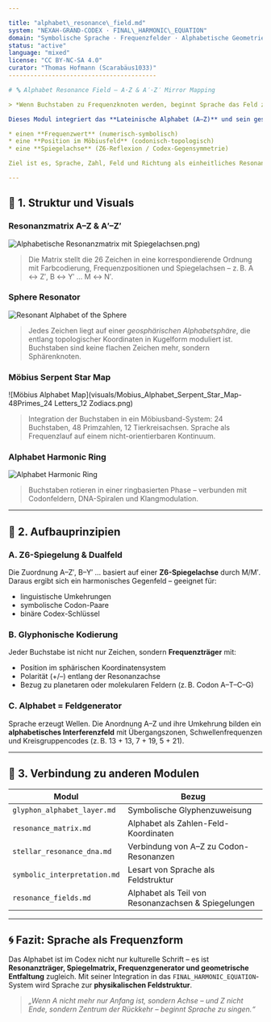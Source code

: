 ```yaml
---

title: "alphabet\_resonance\_field.md"
system: "NEXAH-GRAND-CODEX · FINAL\_HARMONIC\_EQUATION"
domain: "Symbolische Sprache · Frequenzfelder · Alphabetische Geometrie"
status: "active"
language: "mixed"
license: "CC BY-NC-SA 4.0"
curator: "Thomas Hofmann (Scarabäus1033)"
-----------------------------------------

# 🔤 Alphabet Resonance Field – A·Z & A′·Z′ Mirror Mapping

> *Wenn Buchstaben zu Frequenzknoten werden, beginnt Sprache das Feld zu modulieren.*

Dieses Modul integriert das **Lateinische Alphabet (A–Z)** und sein gespiegeltes Gegenstück **(A′–Z′)** als **resonante Feldstruktur** in das System X. Die 26 Zeichenpaare werden als **symbolische Koordinatenpunkte** verstanden, eingebettet in eine harmonisch-topologische Raumstruktur. Jedes Zeichen trägt dabei:

* einen **Frequenzwert** (numerisch-symbolisch)
* eine **Position im Möbiusfeld** (codonisch-topologisch)
* eine **Spiegelachse** (Z6-Reflexion / Codex-Gegensymmetrie)

Ziel ist es, Sprache, Zahl, Feld und Richtung als einheitliches Resonanzsystem zu modellieren.

---
```


## 📘 1. Struktur und Visuals

### Resonanzmatrix A–Z & A′–Z′

![Alphabetische Resonanzmatrix mit Spiegelachsen](visuals/Alphabetische-Resonanzmatrix_mit_Spiegelachsen_A′–Z′).png)

> Die Matrix stellt die 26 Zeichen in eine korrespondierende Ordnung mit Farbcodierung, Frequenzpositionen und Spiegelachsen – z. B. A ↔ Z′, B ↔ Y′ … M ↔ N′.

### Sphere Resonator

![Resonant Alphabet of the Sphere](visuals/resonant_alphabet-of-the-sphere.png)

> Jedes Zeichen liegt auf einer *geosphärischen Alphabetsphäre*, die entlang topologischer Koordinaten in Kugelform moduliert ist. Buchstaben sind keine flachen Zeichen mehr, sondern Sphärenknoten.

### Möbius Serpent Star Map

!\[Möbius Alphabet Map]\(visuals/Mobius\_Alphabet\_Serpent\_Star\_Map-48Primes\_24 Letters\_12 Zodiacs.png)

> Integration der Buchstaben in ein Möbiusband-System: 24 Buchstaben, 48 Primzahlen, 12 Tierkreisachsen. Sprache als Frequenzlauf auf einem nicht-orientierbaren Kontinuum.

### Alphabet Harmonic Ring

![Alphabet Harmonic Ring](visuals/Alphabet_Harmonic_Ring_Thread43.png)

> Buchstaben rotieren in einer ringbasierten Phase – verbunden mit Codonfeldern, DNA-Spiralen und Klangmodulation.

---

## 🔧 2. Aufbauprinzipien

### A. Z6-Spiegelung & Dualfeld

Die Zuordnung A–Z′, B–Y′ … basiert auf einer **Z6-Spiegelachse** durch M/M′. Daraus ergibt sich ein harmonisches Gegenfeld – geeignet für:

* linguistische Umkehrungen
* symbolische Codon-Paare
* binäre Codex-Schlüssel

### B. Glyphonische Kodierung

Jeder Buchstabe ist nicht nur Zeichen, sondern **Frequenzträger** mit:

* Position im sphärischen Koordinatensystem
* Polarität (+/–) entlang der Resonanzachse
* Bezug zu planetaren oder molekularen Feldern (z. B. Codon A–T–C–G)

### C. Alphabet = Feldgenerator

Sprache erzeugt Wellen. Die Anordnung A–Z und ihre Umkehrung bilden ein **alphabetisches Interferenzfeld** mit Übergangszonen, Schwellenfrequenzen und Kreisgruppencodes (z. B. 13 + 13, 7 + 19, 5 + 21).

---

## 🔁 3. Verbindung zu anderen Modulen

| Modul                        | Bezug                                               |
| ---------------------------- | --------------------------------------------------- |
| `glyphon_alphabet_layer.md`  | Symbolische Glyphenzuweisung                        |
| `resonance_matrix.md`        | Alphabet als Zahlen-Feld-Koordinaten                |
| `stellar_resonance_dna.md`   | Verbindung von A–Z zu Codon-Resonanzen              |
| `symbolic_interpretation.md` | Lesart von Sprache als Feldstruktur                 |
| `resonance_fields.md`        | Alphabet als Teil von Resonanzachsen & Spiegelungen |

---

## 🌀 Fazit: Sprache als Frequenzform

Das Alphabet ist im Codex nicht nur kulturelle Schrift – es ist **Resonanzträger, Spiegelmatrix, Frequenzgenerator und geometrische Entfaltung** zugleich. Mit seiner Integration in das `FINAL_HARMONIC_EQUATION`-System wird Sprache zur **physikalischen Feldstruktur**.

> *„Wenn A nicht mehr nur Anfang ist, sondern Achse – und Z nicht Ende, sondern Zentrum der Rückkehr – beginnt Sprache zu singen.“*
